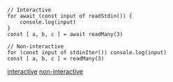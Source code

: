 ```
// Interactive
for await (const input of readStdin()) {
    console.log(input)
}
const [ a, b, c ] = await readMany(3)

// Non-interactive
for (const input of stdinIter()) console.log(input)
const [ a, b, c ] = readMany(3)
```

[interactive](https://raw.githubusercontent.com/comame/nodejs-stdin-reader/master/interactive.min.js)
[non-interactive](https://raw.githubusercontent.com/comame/nodejs-stdin-reader/master/noninteractive.min.js)
